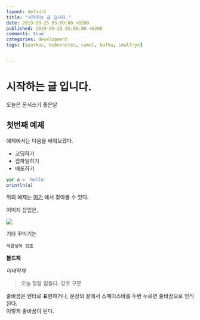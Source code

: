 ```yaml
---
layout: default
title: "시작하는 글 입니다."
date: 2019-09-25 05:00:00 +0200
published: 2019-09-25 05:00:00 +0200
comments: true
categories: development
tags: [quarkus, kubernetes, camel, kafka, smallrye]


---
```


# 시작하는 글 입니다.

오늘은 문서쓰기 좋은날

## 첫번째 예제

예제에서는 다음을 배워보겠다.

- 코딩하기
- 컴파일하기
- 배포하기

```javascript
var a = 'hello'
println(a)
```

위의 예제는 [여기](https://www.naver.com) 에서 찾아볼 수 있다.

이미지 삽입은,  

![](https://user-images.githubusercontent.com/13447690/65591281-285a4000-dfc7-11e9-918f-4c2511dae32d.png)


기타 꾸미기는

`색깔넣어 강조`

**볼드체**

*이태릭체*

> 오늘 정말 힘들다. 강조 구문

줄바꿈은 엔터로 표현하거나, 문장의 끝에서 스페이스바를 두번 누르면 줄바꿈으로 인식된다.  
이렇게 줄바꿈이 된다.

